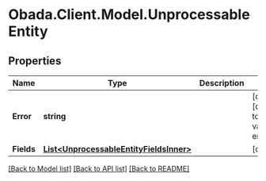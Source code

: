 
# Obada.Client.Model.UnprocessableEntity

## Properties

Name | Type | Description | Notes
------------ | ------------- | ------------- | -------------
**Error** | **string** |  | [optional] [default to "data validation error"]
**Fields** | [**List&lt;UnprocessableEntityFieldsInner&gt;**](UnprocessableEntityFieldsInner.md) |  | [optional] 

[[Back to Model list]](../README.md#documentation-for-models)
[[Back to API list]](../README.md#documentation-for-api-endpoints)
[[Back to README]](../README.md)


